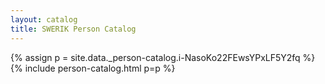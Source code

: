```yaml
---
layout: catalog
title: SWERIK Person Catalog
---
```

{% assign p = site.data._person-catalog.i-NasoKo22FEwsYPxLF5Y2fq %}
{% include person-catalog.html p=p %}

